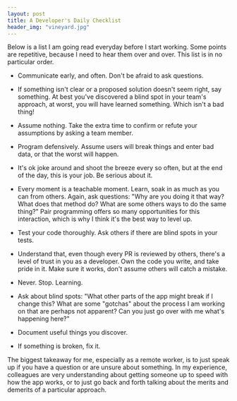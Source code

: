 ```yaml
---
layout: post
title: A Developer's Daily Checklist
header_img: "vineyard.jpg"
---
```

<p>Below is a list I am going read everyday before I start working. Some points are repetitive, because I need to hear them over and over. This list is in no particular order.</p>

<ul>
<li><p>Communicate early, and often. Don't be afraid to ask questions.</p></li>
<li><p>If something isn't clear or a proposed solution doesn't seem right, say something. At best you've discovered a blind spot in your team's approach, at worst, you will have learned something. Which isn't a bad thing!</p></li>
<li><p>Assume nothing. Take the extra time to confirm or refute your assumptions by asking a team member.</p></li>
<li><p>Program defensively. Assume users will break things and enter bad data, or that the worst will happen.</p></li>
<li><p>It's ok joke around and shoot the breeze every so often, but at the end of the day, this is your job. Be serious about it.</p></li>
<li><p>Every moment is a teachable moment. Learn, soak in as much as you can from others. Again, ask questions: "Why are you doing it that way? What does that method do? What are some others ways to do the same thing?" Pair programming offers so many opportunities for this interaction, which is why I think it's the best way to level up.</p></li>
<li><p>Test your code thoroughly. Ask others if there are blind spots in your tests.</p></li>
<li><p>Understand that, even though every PR is reviewed by others, there's a level of trust in you as a developer. Own the code you write, and take pride in it. Make sure it works, don't assume others will catch a mistake.</p></li>
<li><p>Never. Stop. Learning.</p></li>
<li><p>Ask about blind spots: "What other parts of the app might break if I change this? What are some "gotchas" about the process I am working on that are perhaps not apparent? Can you just go over with me what's happening here?"</p></li>
<li><p>Document useful things you discover.</p></li>
<li><p>If something is broken, fix it.</p></li>
</ul>

<p>The biggest takeaway for me, especially as a remote worker, is to just speak up if you have a question or are unsure about something. In my experience, colleagues are very understanding about getting someone up to speed with how the app works, or to just go back and forth talking about the merits and demerits of a particular approach.</p>
